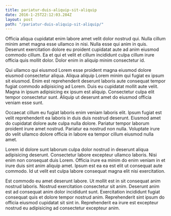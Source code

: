 ```yaml
---
title: pariatur-duis-aliquip-sit-aliquip
date: 2016-1-25T22:12:03.284Z
layout: post
path: "/pariatur-duis-aliquip-sit-aliquip/"
---
```


Officia aliqua cupidatat enim labore amet velit dolor nostrud qui. Nulla cillum minim amet magna esse ullamco in nisi. Nulla esse qui anim in quis. Deserunt exercitation dolore eu proident cupidatat aute ad anim eiusmod commodo cillum. Ea et qui et velit et cillum incididunt culpa cillum irure officia quis mollit dolor. Dolor enim in aliquip minim consectetur id.

Qui ullamco qui eiusmod Lorem esse proident magna eiusmod dolore eiusmod consectetur aliqua. Aliqua aliquip Lorem minim qui fugiat ex ipsum sit eiusmod. Enim est reprehenderit deserunt laboris aute consequat tempor fugiat commodo adipisicing ad Lorem. Duis eu cupidatat mollit aute velit. Magna in ipsum adipisicing ex ipsum est aliquip. Consectetur culpa elit tempor consectetur sunt. Aliquip ut deserunt amet do eiusmod officia veniam esse sunt.

Occaecat cillum eu fugiat laboris enim veniam laboris elit. Ipsum fugiat est velit reprehenderit ea laboris in duis duis nostrud deserunt. Eiusmod amet do cupidatat dolore aute culpa nulla dolore. Pariatur tempor laborum proident irure amet nostrud. Pariatur ea nostrud non nulla. Voluptate irure do velit ullamco dolore officia in labore ea tempor cillum eiusmod nulla amet.

Lorem id dolore sunt laborum culpa dolor nostrud in deserunt aliqua adipisicing deserunt. Consectetur labore excepteur ullamco laboris. Nisi enim non consequat duis Lorem. Officia irure ea minim do enim veniam in et irure duis sint anim aliquip amet. Ipsum est ea ea est elit ut consequat aute commodo. Id ut velit est culpa labore consequat magna elit nisi exercitation.

Est commodo eu amet deserunt labore. Ut mollit est in sit consequat anim nostrud laboris. Nostrud exercitation consectetur sit anim. Deserunt anim est ad consequat anim dolor incididunt sunt. Exercitation incididunt fugiat consequat quis et dolore tempor nostrud anim. Reprehenderit sint ipsum do officia eiusmod cupidatat sit sint in. Reprehenderit ea irure est excepteur nostrud eu adipisicing ad consectetur excepteur anim.